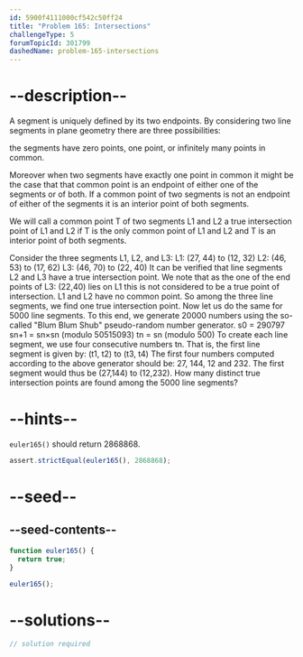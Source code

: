 ```yaml
---
id: 5900f4111000cf542c50ff24
title: "Problem 165: Intersections"
challengeType: 5
forumTopicId: 301799
dashedName: problem-165-intersections
---
```


# --description--

A segment is uniquely defined by its two endpoints. By considering two line segments in plane geometry there are three possibilities:

the segments have zero points, one point, or infinitely many points in common.

Moreover when two segments have exactly one point in common it might be the case that that common point is an endpoint of either one of the segments or of both. If a common point of two segments is not an endpoint of either of the segments it is an interior point of both segments.

We will call a common point T of two segments L1 and L2 a true intersection point of L1 and L2 if T is the only common point of L1 and L2 and T is an interior point of both segments.

Consider the three segments L1, L2, and L3: L1: (27, 44) to (12, 32) L2: (46, 53) to (17, 62) L3: (46, 70) to (22, 40) It can be verified that line segments L2 and L3 have a true intersection point. We note that as the one of the end points of L3: (22,40) lies on L1 this is not considered to be a true point of intersection. L1 and L2 have no common point. So among the three line segments, we find one true intersection point. Now let us do the same for 5000 line segments. To this end, we generate 20000 numbers using the so-called "Blum Blum Shub" pseudo-random number generator. s0 = 290797 sn+1 = sn×sn (modulo 50515093) tn = sn (modulo 500) To create each line segment, we use four consecutive numbers tn. That is, the first line segment is given by: (t1, t2) to (t3, t4) The first four numbers computed according to the above generator should be: 27, 144, 12 and 232. The first segment would thus be (27,144) to (12,232). How many distinct true intersection points are found among the 5000 line segments?

# --hints--

`euler165()` should return 2868868.

```js
assert.strictEqual(euler165(), 2868868);
```

# --seed--

## --seed-contents--

```js
function euler165() {
  return true;
}

euler165();
```

# --solutions--

```js
// solution required
```
